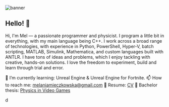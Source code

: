 
![banner](https://github.com/user-attachments/assets/e2fd6a98-707f-4d0e-9acf-54308edaafba)

## Hello! 👋

Hi, I'm Mel — a passionate programmer and physicist.
I program a little bit in everything, with my main language being C++. I work across a broad range of technologies, with experience in Python, PowerShell, Hyper-V, batch scripting, MATLAB, Simulink, Mathematica, and custom languages built with ANTLR.
I have tons of ideas and problems, which I enjoy tackling with creative, hands-on solutions. I love the freedom to experiment, build and learn through trial and error.

🌱 I’m currently learning: Unreal Engine & Unreal Engine for Fortnite.
📫 How to reach me:        melaniamieczkowska@gmail.com
:page_with_curl: Resume: [CV](https://www.canva.com/design/DAGoK4VdYdI/KcchYPOjt19IIG85ayVy5Q/view?utm_content=DAGoK4VdYdI&utm_campaign=designshare&utm_medium=link2&utm_source=uniquelinks&utlId=h44a9866cd4)
:page_with_curl: Bachelor thesis: [Physics in Video Games](https://drive.google.com/file/d/195TFhzWUDLey_GPoinV7-k5yNtw0IQmd/view?usp=sharing)

<!--
**astrophere/astrophere** is a ✨ _special_ ✨ repository because its `README.md` (this file) appears on your GitHub profile.

Here are some ideas to get you started:

- 🔭 I’m currently working on ...
- 🌱 I’m currently learning ...
- 👯 I’m looking to collaborate on ...
- 🤔 I’m looking for help with ...
- 💬 Ask me about ...
- 📫 How to reach me: ...
- 😄 Pronouns: ...
- ⚡ Fun fact: ...
-->
d
